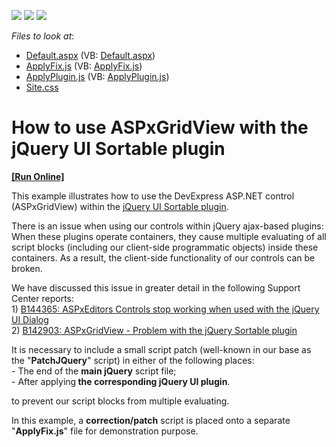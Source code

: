 <!-- default badges list -->
![](https://img.shields.io/endpoint?url=https://codecentral.devexpress.com/api/v1/VersionRange/128543475/13.1.4%2B)
[![](https://img.shields.io/badge/Open_in_DevExpress_Support_Center-FF7200?style=flat-square&logo=DevExpress&logoColor=white)](https://supportcenter.devexpress.com/ticket/details/E3836)
[![](https://img.shields.io/badge/📖_How_to_use_DevExpress_Examples-e9f6fc?style=flat-square)](https://docs.devexpress.com/GeneralInformation/403183)
<!-- default badges end -->
<!-- default file list -->
*Files to look at*:

* [Default.aspx](./CS/WebSite/Default.aspx) (VB: [Default.aspx](./VB/WebSite/Default.aspx))
* [ApplyFix.js](./CS/WebSite/Scripts/ApplyFix.js) (VB: [ApplyFix.js](./VB/WebSite/Scripts/ApplyFix.js))
* [ApplyPlugin.js](./CS/WebSite/Scripts/ApplyPlugin.js) (VB: [ApplyPlugin.js](./VB/WebSite/Scripts/ApplyPlugin.js))
* [Site.css](./CS/WebSite/Styles/Site.css)
<!-- default file list end -->
# How to use ASPxGridView with the jQuery UI Sortable plugin
<!-- run online -->
**[[Run Online]](https://codecentral.devexpress.com/e3836/)**
<!-- run online end -->


<p>This example illustrates how to use the DevExpress ASP.NET control (ASPxGridView) within the <a href="http://jqueryui.com/demos/sortable/"><u>jQuery UI Sortable plugin</u></a>.</p><p>There is an issue when using our controls within jQuery ajax-based plugins:<br />
When these plugins operate containers, they cause multiple evaluating of all script blocks (including our client-side programmatic objects) inside these containers. As a result, the client-side functionality of our controls can be broken.</p><p>We have discussed this issue in greater detail in the following Support Center reports:<br />
1) <a href="https://www.devexpress.com/Support/Center/p/B144365">B144365: ASPxEditors Controls stop working when used with the jQuery UI Dialog</a><br />
2) <a href="https://www.devexpress.com/Support/Center/p/B142903">B142903: ASPxGridView - Problem with the jQuery Sortable plugin</a></p><p>It is necessary to include a small script patch (well-known in our base as the "<strong>PatchJQuery</strong>" script) in either of the following places:<br />
- The end of the <strong>main jQuery</strong> script file;<br />
- After applying<strong> the corresponding jQuery UI plugin</strong>.</p><p>to prevent our script blocks from multiple evaluating.</p><p>In this example, a <strong>correction/patch</strong> script is placed onto a separate "<strong>ApplyFix.js</strong>" file for demonstration purpose.</p>

<br/>


